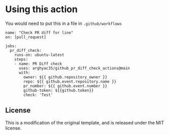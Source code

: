 # Using this action

You would need to put this in a file in `.github/workflows`

```
name: "Check PR diff for line"
on: [pull_request]

jobs:
  pr_diff_check:
    runs-on: ubuntu-latest
    steps:
    - name: PR Diff check
      uses: arghyac35/github_pr_diff_check_actions@main
      with:
        owner: ${{ github.repository_owner }}
        repo: ${{ github.event.repository.name }}
        pr_number: ${{ github.event.number }}
        github-token: ${{github.token}}
        check: 'Test'
```

## License

This is a modification of the original template, and is released under
the MIT license.
